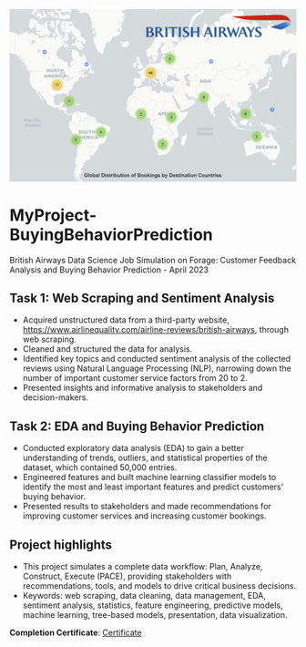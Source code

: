 ![alt text](https://github.com/zw0930/MyProject-BuyingBehaviorPrediction/blob/main/data/BA_git_cover.png?raw=true)

# MyProject-BuyingBehaviorPrediction
British Airways Data Science Job Simulation on Forage: Customer Feedback Analysis and Buying Behavior Prediction - April 2023


## Task 1: Web Scraping and Sentiment Analysis
- Acquired unstructured data from a third-party website, https://www.airlinequality.com/airline-reviews/british-airways, through web scraping.
- Cleaned and structured the data for analysis.
- Identified key topics and conducted sentiment analysis of the collected reviews using Natural Language Processing (NLP), narrowing down the number of important customer service factors from 20 to 2.
- Presented insights and informative analysis to stakeholders and decision-makers.

## Task 2: EDA and Buying Behavior Prediction
- Conducted exploratory data analysis (EDA) to gain a better understanding of trends, outliers, and statistical properties of the dataset, which contained 50,000 entries.
- Engineered features and built machine learning classifier models to identify the most and least important features and predict customers' buying behavior.
- Presented results to stakeholders and made recommendations for improving customer services and increasing customer bookings.

## Project highlights
- This project simulates a complete data workflow: Plan, Analyze, Construct, Execute (PACE), providing stakeholders with recommendations, tools, and models to drive critical business decisions.
- Keywords: web scraping, data cleaning, data management, EDA, sentiment analysis, statistics, feature engineering, predictive models, machine learning, tree-based models, presentation, data visualization.


**Completion Certificate**: [Certificate](https://forage-uploads-prod.s3.amazonaws.com/completion-certificates/British%20Airways/NjynCWzGSaWXQCxSX_British%20Airways_2oE8tiMYY4fLgJLRd_1681061106869_completion_certificate.pdf)

